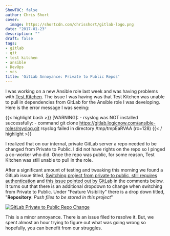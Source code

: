 ```yaml
---
ShowTOC: false
author: Chris Short
cover:
  image: https://shortcdn.com/chrisshort/gitlab-logo.png
date: "2017-01-23"
description: ""
draft: false
tags:
- gitlab
- git
- test kitchen
- ansible
- DevOps
- vcs
title: 'GitLab Annoyance: Private to Public Repos'
---
```


I was working on a new Ansible role last week and was having problems with [Test Kitchen](http://kitchen.ci/). The issue I was having was that Test Kitchen was unable to pull in dependencies from GitLab for the Ansible role I  was developing. Here is the error message I was seeing:

{{< highlight bash >}}
[WARNING]: - rsyslog was NOT installed successfully: - command git clone https://gitlab.logicnow.com/ansible-roles/rsyslog.git rsyslog failed in directory /tmp/tmpEaRVAA (rc=128)
{{< / highlight >}}



I realized that on our internal, private GitLab server a repo needed to be changed from Private to Public. I did not have rights on the repo so I pinged a co-worker who did. Once the repo was public, for some reason, Test Kitchen was still unable to pull in the role.

After a significant amount of testing and tweaking this morning we found a GitLab issue titled, [Switching project from private to public, still requires authentication](https://gitlab.com/gitlab-org/gitlab-foss/-/issues/24947) and [this issue pointed out by GitLab](https://gitlab.com/gitlab-org/gitlab-foss/-/issues/27049) in the comments below. It turns out that there is an additional dropdown to change when switching from Private to Public. Under "Feature Visibility" there is a drop down titled, "**Repository**: *Push files to be stored in this project*"

[![GitLab Private to Public Repo Change](https://shortcdn.com/chrisshort/gitlab-private-public-repo.png#center)](https://shortcdn.com/chrisshort/gitlab-private-public-repo.png)

This is a minor annoyance. There is an issue filed to resolve it. But, we spent almost an hour trying to figure out what was going wrong so hopefully, you can benefit from our struggles.
